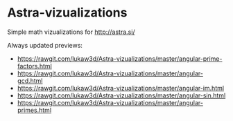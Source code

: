 Astra-vizualizations
====================

Simple math vizualizations for http://astra.si/

Always updated previews:

* https://rawgit.com/lukaw3d/Astra-vizualizations/master/angular-prime-factors.html
* https://rawgit.com/lukaw3d/Astra-vizualizations/master/angular-gcd.html
* https://rawgit.com/lukaw3d/Astra-vizualizations/master/angular-im.html
* https://rawgit.com/lukaw3d/Astra-vizualizations/master/angular-sin.html
* https://rawgit.com/lukaw3d/Astra-vizualizations/master/angular-primes.html
